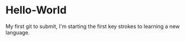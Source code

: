 # Hello-World
My first git to submit,
I'm starting the first key strokes to learning a new language.
